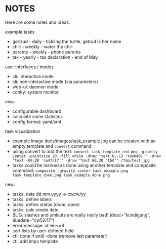 # NOTES

Here are some notes and ideas:

example tasks
- gertrud - daily - tickling the turtle, getrud is her name
- chili - weekly - water the chili
- parents - weekly - phone parents
- tax - yearly - tax declaration - end of May

user interfaces / modes
- cli: interactive mode
- cli: non-interactive mode (via parameters)
- web-ui: daemon mode
- conky: system monitor

misc
- configurable dashboard
- calculate some statistics
- config format: yaml/xml

task visualization
- example image docs/images/task_example.jpg can be created with an empty template and `convert` command
- using convert to add the text: `convert task_template_red.png -gravity Center -pointsize 20 -fill white -draw "text 0,-13 'task#01'" -draw "text -60,20 'cw47/17'" -draw "text 60,20 'tbd'" /tmp/test.jpg`
- tasks could be marked as done using another template and composite command: `composite -gravity center task_example.png task_template_done.png task_example_done.png`

new:
- tasks: date dd.mm.yyyy -> cwcw/yy
- tasks: define labels
- tasks: define status (done, open)
- tasks: calc create date
- BUG: slashes and umlauts are really really bad! (desc="kündigung", duedate="cw52/17")
- error message: id len<=8
- sort lists by user-defined field
- cti: done if end!=done (remove last parameter)
- cti: add impo template
